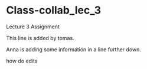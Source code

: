# Class-collab_lec_3

Lecture 3 Assignment

This line is added by tomas.






Anna is adding some information in a line further down.

how do edits 
